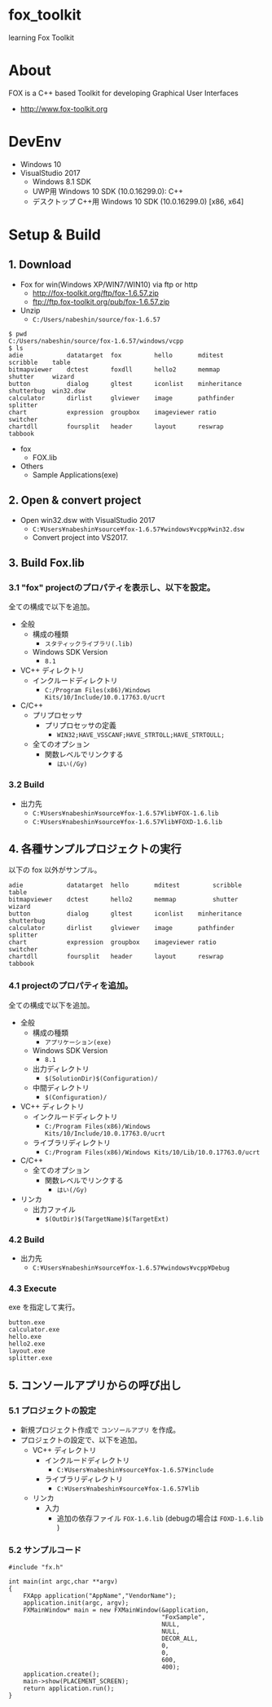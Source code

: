 # fox_toolkit
learning Fox Toolkit

# About
FOX is a C++ based Toolkit for developing Graphical User Interfaces
* http://www.fox-toolkit.org

# DevEnv
* Windows 10
* VisualStudio 2017
    * Windows 8.1 SDK
    * UWP用 Windows 10 SDK (10.0.16299.0): C++
    * デスクトップ C++用 Windows 10 SDK (10.0.16299.0) [x86, x64]

# Setup & Build

## 1. Download
* Fox for win(Windows XP/WIN7/WIN10)    via ftp or http
    * http://fox-toolkit.org/ftp/fox-1.6.57.zip
    * ftp://ftp.fox-toolkit.org/pub/fox-1.6.57.zip
* Unzip
    * `C:/Users/nabeshin/source/fox-1.6.57`

```
$ pwd
C:/Users/nabeshin/source/fox-1.6.57/windows/vcpp
$ ls
adie            datatarget  fox         hello       mditest         scribble    table
bitmapviewer    dctest      foxdll      hello2      memmap          shutter     wizard
button          dialog      gltest      iconlist    minheritance    shutterbug  win32.dsw
calculator      dirlist     glviewer    image       pathfinder      splitter
chart           expression  groupbox    imageviewer ratio           switcher
chartdll        foursplit   header      layout      reswrap         tabbook
```

* fox
   * FOX.lib
* Others
   * Sample Applications(exe)


## 2. Open & convert project

* Open win32.dsw with VisualStudio 2017
    * `C:¥Users¥nabeshin¥source¥fox-1.6.57¥windows¥vcpp¥win32.dsw`
    * Convert project into VS2017.


## 3. Build Fox.lib

### 3.1 "fox" projectのプロパティを表示し、以下を設定。

全ての構成で以下を追加。

* 全般
    * 構成の種類
        * `スタティックライブラリ(.lib)`
    * Windows SDK Version
        * `8.1`
* VC++ ディレクトリ
    * インクルードディレクトリ
        * `C:/Program Files(x86)/Windows Kits/10/Include/10.0.17763.0/ucrt`
* C/C++
    * プリプロセッサ
        * プリプロセッサの定義
            * `WIN32;HAVE_VSSCANF;HAVE_STRTOLL;HAVE_STRTOULL;`
    * 全てのオプション
        * 関数レベルでリンクする
            * `はい(/Gy)`

### 3.2 Build

* 出力先
    * `C:¥Users¥nabeshin¥source¥fox-1.6.57¥lib¥FOX-1.6.lib`
    * `C:¥Users¥nabeshin¥source¥fox-1.6.57¥lib¥FOXD-1.6.lib`

## 4. 各種サンプルプロジェクトの実行

以下の fox 以外がサンプル。

```
adie            datatarget  hello       mditest         scribble    table
bitmapviewer    dctest      hello2      memmap          shutter     wizard
button          dialog      gltest      iconlist    minheritance    shutterbug
calculator      dirlist     glviewer    image       pathfinder      splitter
chart           expression  groupbox    imageviewer ratio           switcher
chartdll        foursplit   header      layout      reswrap         tabbook
```

### 4.1 projectのプロパティを追加。

全ての構成で以下を追加。

* 全般
    * 構成の種類
        * `アプリケーション(exe)`
    * Windows SDK Version
        * `8.1`
    * 出力ディレクトリ
        * `$(SolutionDir)$(Configuration)/`
    * 中間ディレクトリ
        * `$(Configuration)/`
* VC++ ディレクトリ
    * インクルードディレクトリ
        * `C:/Program Files(x86)/Windows Kits/10/Include/10.0.17763.0/ucrt`
    * ライブラリディレクトリ
        * `C:/Program Files(x86)/Windows Kits/10/Lib/10.0.17763.0/ucrt`
* C/C++
    * 全てのオプション
        * 関数レベルでリンクする
            * `はい(/Gy)`
* リンカ
    * 出力ファイル
        * `$(OutDir)$(TargetName)$(TargetExt)`

### 4.2 Build

* 出力先
    * `C:¥Users¥nabeshin¥source¥fox-1.6.57¥windows¥vcpp¥Debug`

### 4.3 Execute

exe を指定して実行。

```
button.exe
calculator.exe
hello.exe
hello2.exe
layout.exe
splitter.exe
```

## 5. コンソールアプリからの呼び出し

### 5.1 プロジェクトの設定

* 新規プロジェクト作成で `コンソールアプリ` を作成。
* プロジェクトの設定で、以下を追加。
    * VC++ ディレクトリ
        * インクルードディレクトリ
            * `C:¥Users¥nabeshin¥source¥fox-1.6.57¥include`
        * ライブラリディレクトリ
            * `C:¥Users¥nabeshin¥source¥fox-1.6.57¥lib`
    * リンカ
        * 入力
            * 追加の依存ファイル `FOX-1.6.lib` (debugの場合は `FOXD-1.6.lib` )

### 5.2 サンプルコード

```
#include "fx.h"

int main(int argc,char **argv)
{
	FXApp application("AppName","VendorName"); 
	application.init(argc, argv);
	FXMainWindow* main = new FXMainWindow(&application,
                                          "FoxSample",
	                                      NULL,
                                          NULL,
                                          DECOR_ALL,
	                                      0,
                                          0,
	                                      600,
                                          400);
	application.create();
	main->show(PLACEMENT_SCREEN);
	return application.run();
}
```
